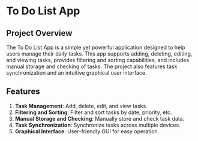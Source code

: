 # To Do List App

## Project Overview

The To Do List App is a simple yet powerful application designed to help users manage their daily tasks. This app supports adding, deleting, editing, and viewing tasks, provides filtering and sorting capabilities, and includes manual storage and checking of tasks. The project also features task synchronization and an intuitive graphical user interface.

## Features

1. **Task Management**: Add, delete, edit, and view tasks.
2. **Filtering and Sorting**: Filter and sort tasks by date, priority, etc.
3. **Manual Storage and Checking**: Manually store and check task data.
4. **Task Synchronization**: Synchronize tasks across multiple devices.
5. **Graphical Interface**: User-friendly GUI for easy operation.
